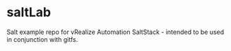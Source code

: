 # saltLab

Salt example repo for vRealize Automation SaltStack - intended to be used in conjunction with gitfs.